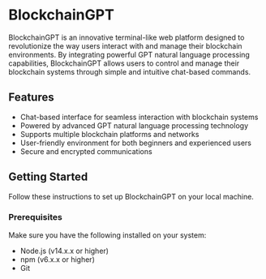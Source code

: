 # BlockchainGPT

BlockchainGPT is an innovative terminal-like web platform designed to revolutionize the way users interact with and manage their blockchain environments. By integrating powerful GPT natural language processing capabilities, BlockchainGPT allows users to control and manage their blockchain systems through simple and intuitive chat-based commands.

## Features

- Chat-based interface for seamless interaction with blockchain systems
- Powered by advanced GPT natural language processing technology
- Supports multiple blockchain platforms and networks
- User-friendly environment for both beginners and experienced users
- Secure and encrypted communications

## Getting Started

Follow these instructions to set up BlockchainGPT on your local machine.

### Prerequisites

Make sure you have the following installed on your system:

- Node.js (v14.x.x or higher)
- npm (v6.x.x or higher)
- Git
